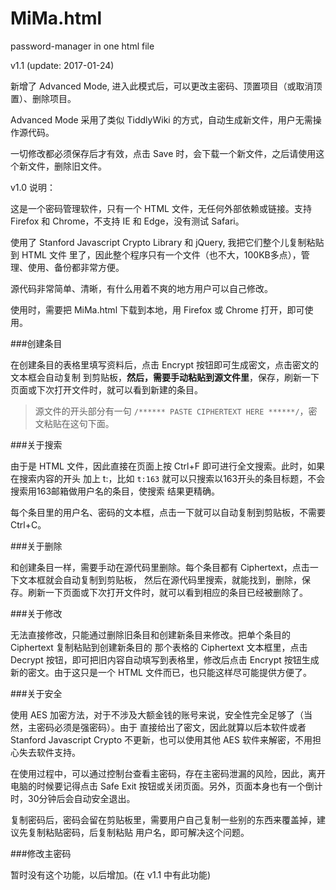 # MiMa.html
password-manager in one html file


v1.1 (update: 2017-01-24)

新增了 Advanced Mode, 进入此模式后，可以更改主密码、顶置项目（或取消顶置）、删除项目。

Advanced Mode 采用了类似 TiddlyWiki 的方式，自动生成新文件，用户无需操作源代码。

一切修改都必须保存后才有效，点击 Save 时，会下载一个新文件，之后请使用这个新文件，删除旧文件。



v1.0 说明：

这是一个密码管理软件，只有一个 HTML 文件，无任何外部依赖或链接。支持 Firefox 和 Chrome，不支持
IE 和 Edge，没有测试 Safari。

使用了 Stanford Javascript Crypto Library 和 jQuery, 我把它们整个儿复制粘贴到 HTML 文件
里了，因此整个程序只有一个文件（也不大，100KB多点），管理、使用、备份都非常方便。

源代码非常简单、清晰，有什么用着不爽的地方用户可以自己修改。

使用时，需要把 MiMa.html 下载到本地，用 Firefox 或 Chrome 打开，即可使用。

###创建条目

在创建条目的表格里填写资料后，点击 Encrypt 按钮即可生成密文，点击密文的文本框会自动复制
到剪贴板，**然后，需要手动粘贴到源文件里**，保存，刷新一下页面或下次打开文件时，就可以看到新建的条目。

> 源文件的开头部分有一句 `/****** PASTE CIPHERTEXT HERE ******/`，密文粘贴在这句下面。

###关于搜索

由于是 HTML 文件，因此直接在页面上按 Ctrl+F 即可进行全文搜索。此时，如果在搜索内容的开头
加上 t:，比如 `t:163` 就可以只搜索以163开头的条目标题，不会搜索用163邮箱做用户名的条目，使搜索
结果更精确。

每个条目里的用户名、密码的文本框，点击一下就可以自动复制到剪贴板，不需要 Ctrl+C。

###关于删除

和创建条目一样，需要手动在源代码里删除。每个条目都有 Ciphertext，点击一下文本框就会自动复制到剪贴板，
然后在源代码里搜索，就能找到，删除，保存。刷新一下页面或下次打开文件时，就可以看到相应的条目已经被删除了。

###关于修改

无法直接修改，只能通过删除旧条目和创建新条目来修改。把单个条目的 Ciphertext 复制粘贴到创建新条目的
那个表格的 Ciphertext 文本框里，点击 Decrypt 按钮，即可把旧内容自动填写到表格里，修改后点击 
Encrypt 按钮生成新的密文。由于这只是一个 HTML 文件而已，也只能这样尽可能提供方便了。

###关于安全

使用 AES 加密方法，对于不涉及大额金钱的账号来说，安全性完全足够了（当然，主密码必须是强密码）。由于
直接给出了密文，因此就算以后本软件或者 Stanford Javascript Crypto 不更新，也可以使用其他 AES
软件来解密，不用担心失去软件支持。

在使用过程中，可以通过控制台查看主密码，存在主密码泄漏的风险，因此，离开电脑的时候要记得点击 Safe Exit
按钮或关闭页面。另外，页面本身也有一个倒计时，30分钟后会自动安全退出。

复制密码后，密码会留在剪贴板里，需要用户自己复制一些别的东西来覆盖掉，建议先复制粘贴密码，后复制粘贴
用户名，即可解决这个问题。

###修改主密码

暂时没有这个功能，以后增加。(在 v1.1 中有此功能)

